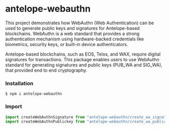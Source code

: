 # antelope-webauthn

This project demonstrates how WebAuthn (Web Authentication) can be used to generate public keys and signatures for Antelope-based blockchains. WebAuthn is a web standard that provides a strong authentication mechanism using hardware-backed credentials like biometrics, security keys, or built-in device authenticators.

Antelope-based blockchains, such as EOS, Telos, and WAX, require digital signatures for transactions. This package enables users to use WebAuthn standard for generating signatures and public keys (PUB_WA and SIG_WA), that provided end to end cryptography.

### Installation

```
$ npm i antelope-webauthn
```

### Import

```js
import createWebAuthnSignature from "antelope-webauthn/create_wa_signature.js";
import createWebAuthnPublickey from "antelope-webauthn/create_wa_public_key.js";
```
